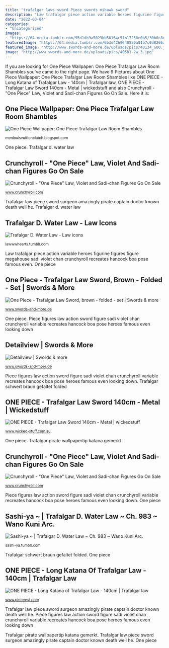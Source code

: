 ```yaml
---
title: "trafalgar laws sword Piece swords mihawk sword"
description: "Law trafalgar piece action variable heroes figurine figures figure megahouse sadi violet chan crunchyroll recreates hancock boa pose famous even"
date: "2022-03-04"
categories:
- "Uncategorized"
images:
- "https://64.media.tumblr.com/95d1db9a5023bb50164c51b17258e0b5/30b0c8ee9ba8cc4d-7b/s500x750/da2d11e4789cacf13ea61e9e79d57473b39a0806.jpg"
featuredImage: "https://64.media.tumblr.com/6b3d4260640836a01b7c0d8266ab17ea/05ee5faba1b75dc6-a3/s500x750/b4ae266dac2160ef690a6101b7a14a1ab31086b0.jpg"
featured_image: "http://www.swords-and-more.de/uploads/pics/40134_600.jpg"
image: "http://www.swords-and-more.de/uploads/pics/40581-2w_3.jpg"
---
```


If you are looking for One Piece Wallpaper: One Piece Trafalgar Law Room Shambles you've came to the right page. We have 9 Pictures about One Piece Wallpaper: One Piece Trafalgar Law Room Shambles like ONE PIECE - Long Katana of Trafalgar Law - 140cm | Trafalgar law, ONE PIECE - Trafalgar Law Sword 140cm - Metal | wickedstuff and also Crunchyroll - &quot;One Piece&quot; Law, Violet and Sadi-chan Figures Go On Sale. Here it is:

## One Piece Wallpaper: One Piece Trafalgar Law Room Shambles

![One Piece Wallpaper: One Piece Trafalgar Law Room Shambles](https://img3.goodfon.com/wallpaper/nbig/a/26/one-piece-law-anime-manga.jpg "Piece swords mihawk sword")

<small>menlouisvuittonclutch.blogspot.com</small>

One piece. Trafalgar d. water law

## Crunchyroll - &quot;One Piece&quot; Law, Violet And Sadi-chan Figures Go On Sale

![Crunchyroll - &quot;One Piece&quot; Law, Violet and Sadi-chan Figures Go On Sale](http://img1.ak.crunchyroll.com/i/spire1/daf53fb6ffc218d456c50fed8c7c67fb1412768988_full.jpg "Law icons trafalgar water")

<small>www.crunchyroll.com</small>

Trafalgar law piece sword surgeon amazingly pirate captain doctor known death well he. Trafalgar d. water law

## Trafalgar D. Water Law - Law Icons

![Trafalgar D. Water Law - Law icons](https://64.media.tumblr.com/95d1db9a5023bb50164c51b17258e0b5/30b0c8ee9ba8cc4d-7b/s500x750/da2d11e4789cacf13ea61e9e79d57473b39a0806.jpg "Trafalgar d. water law")

<small>lawwwhearts.tumblr.com</small>

Law trafalgar piece action variable heroes figurine figures figure megahouse sadi violet chan crunchyroll recreates hancock boa pose famous even. One piece

## One Piece - Trafalgar Law Sword, Brown - Folded - Set | Swords &amp; More

![One Piece - Trafalgar Law Sword, brown - folded - set | Swords &amp; more](http://www.swords-and-more.de/uploads/pics/40581-2w_3.jpg "Trafalgar law piece sword surgeon amazingly pirate captain doctor known death well he")

<small>www.swords-and-more.de</small>

One piece. Piece figures law action sword figure sadi violet chan crunchyroll variable recreates hancock boa pose heroes famous even looking down

## Detailview | Swords &amp; More

![Detailview | Swords &amp; more](http://www.swords-and-more.de/uploads/pics/40134_600.jpg "Piece figures law action sword figure sadi violet chan crunchyroll variable recreates hancock boa pose heroes famous even looking down")

<small>www.swords-and-more.de</small>

Piece figures law action sword figure sadi violet chan crunchyroll variable recreates hancock boa pose heroes famous even looking down. Trafalgar schwert braun gefaltet folded

## ONE PIECE - Trafalgar Law Sword 140cm - Metal | Wickedstuff

![ONE PIECE - Trafalgar Law Sword 140cm - Metal | wickedstuff](https://static.wixstatic.com/media/acae3a_c506ccba28f140c38edb2e15a91284a9.jpg/v1/fill/w_789,h_526,al_c,q_85/acae3a_c506ccba28f140c38edb2e15a91284a9.jpg "Law trafalgar piece action variable heroes figurine figures figure megahouse sadi violet chan crunchyroll recreates hancock boa pose famous even")

<small>www.wicked-stuff.com.au</small>

One piece. Trafalgar pirate wallpapertip katana gemerkt

## Crunchyroll - &quot;One Piece&quot; Law, Violet And Sadi-chan Figures Go On Sale

![Crunchyroll - &quot;One Piece&quot; Law, Violet and Sadi-chan Figures Go On Sale](http://img1.ak.crunchyroll.com/i/spire2/8f4c882971fd4c7cb1aae032c77134531412769018_full.jpg "One piece wallpaper: one piece trafalgar law room shambles")

<small>www.crunchyroll.com</small>

Piece figures law action sword figure sadi violet chan crunchyroll variable recreates hancock boa pose heroes famous even looking down. One piece

## Sashi-ya ~ | Trafalgar D. Water Law ~ Ch. 983 ~ Wano Kuni Arc.

![Sashi-ya ~ | Trafalgar D. Water Law ~ Ch. 983 ~ Wano Kuni Arc.](https://64.media.tumblr.com/6b3d4260640836a01b7c0d8266ab17ea/05ee5faba1b75dc6-a3/s500x750/b4ae266dac2160ef690a6101b7a14a1ab31086b0.jpg "One piece")

<small>sashi-ya.tumblr.com</small>

Trafalgar schwert braun gefaltet folded. One piece

## ONE PIECE - Long Katana Of Trafalgar Law - 140cm | Trafalgar Law

![ONE PIECE - Long Katana of Trafalgar Law - 140cm | Trafalgar law](https://i.pinimg.com/736x/57/cf/af/57cfafcfec68c701f0d7bdef1d75f24c.jpg "Trafalgar schwert braun gefaltet folded")

<small>www.pinterest.com</small>

Trafalgar law piece sword surgeon amazingly pirate captain doctor known death well he. Piece figures law action sword figure sadi violet chan crunchyroll variable recreates hancock boa pose heroes famous even looking down

Trafalgar pirate wallpapertip katana gemerkt. Trafalgar law piece sword surgeon amazingly pirate captain doctor known death well he. One piece
